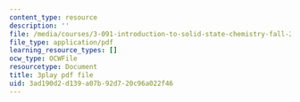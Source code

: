 ```yaml
---
content_type: resource
description: ''
file: /media/courses/3-091-introduction-to-solid-state-chemistry-fall-2018/3ad190d2d139a07b92d720c96a022f46_Yap0AKRczf0.pdf
file_type: application/pdf
learning_resource_types: []
ocw_type: OCWFile
resourcetype: Document
title: 3play pdf file
uid: 3ad190d2-d139-a07b-92d7-20c96a022f46
---
```

